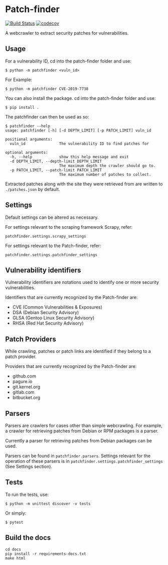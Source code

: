 # Patch-finder
[![Build Status](https://travis-ci.com/PatchPorting/patch-finder.svg?branch=master)](https://travis-ci.com/PatchPorting/patch-finder)
[![codecov](https://codecov.io/gh/PatchPorting/patch-finder/branch/master/graph/badge.svg)](https://codecov.io/gh/PatchPorting/patch-finder)

A webcrawler to extract security patches for vulnerabilities.

## Usage

For a vulnerability ID, cd into the patch-finder folder and use:

```
$ python -m patchfinder <vuln_id>
```

For Example:

```
$ python -m patchfinder CVE-2019-7738
```

You can also install the package. cd into the patch-finder folder and use:

```$ pip install .```

The patchfinder can then be used as so:

```
$ patchfinder --help
usage: patchfinder [-h] [-d DEPTH_LIMIT] [-p PATCH_LIMIT] vuln_id

positional arguments:
  vuln_id               The vulnerability ID to find patches for

optional arguments:
  -h, --help            show this help message and exit
  -d DEPTH_LIMIT, --depth-limit DEPTH_LIMIT
                        The maximum depth the crawler should go to.
  -p PATCH_LIMIT, --patch-limit PATCH_LIMIT
                        The maximum number of patches to collect.

```

Extracted patches along with the site they were retrieved from are written to `./patches.json` by default.

## Settings

Default settings can be altered as necessary.

For settings relevant to the scraping framework Scrapy, refer:

`patchfinder.settings.scrapy_settings`

For settings relevant to the Patch-finder, refer:

`patchfinder.settings.patchfinder_settings`

## Vulnerability identifiers

Vulnerability identifiers are notations used to identify one or more security vulnerabilities.

Identifiers that are currently recognized by the Patch-finder are:

- CVE (Common Vulnerabilities & Exposures)
- DSA (Debian Security Advisory)
- GLSA (Gentoo Linux Security Advisory)
- RHSA (Red Hat Security Advisory)

## Patch Providers

While crawling, patches or patch links are identified if they belong to a patch provider.

Providers that are currently recognized by the Patch-finder are:

- github.com
- pagure.io
- git.kernel.org
- gitlab.com
- bitbucket.org

## Parsers

Parsers are crawlers for cases other than simple webcrawling. For example, a crawler for retrieving patches from Debian or RPM packages is a parser.

Currently a parser for retrieving patches from Debian packages can be used.

Parsers can be found in `patchfinder.parsers`. Settings relevant for the operation of these parsers is in `patchfinder.settings.patchfinder_settings` (See Settings section).

## Tests

To run the tests, use:

```
$ python -m unittest discover -v tests
```

Or simply:

```
$ pytest
```

## Build the docs

```
cd docs
pip install -r requirements-docs.txt
make html
```
